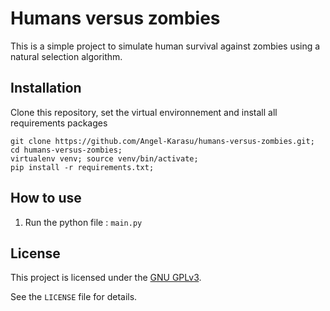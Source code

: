 # Humans versus zombies

This is a simple project to simulate human survival against zombies using a natural selection algorithm.
    
## Installation

Clone this repository, set the virtual environnement and install all requirements packages
```shell
git clone https://github.com/Angel-Karasu/humans-versus-zombies.git; cd humans-versus-zombies;
virtualenv venv; source venv/bin/activate;
pip install -r requirements.txt;
```

## How to use

1. Run the python file : `main.py`
  
## License

This project is licensed under the [GNU GPLv3](https://choosealicense.com/licenses/gpl-3.0/).

See the `LICENSE` file for details.
